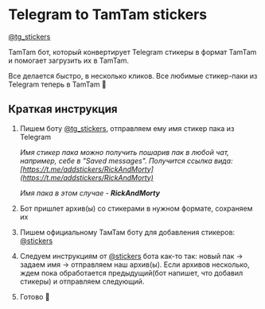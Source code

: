 # Telegram to TamTam stickers

[@tg_stickers](https://tt.me/tg_stickers)

TamTam бот, который конвертирует Telegram стикеры в формат TamTam и помогает загрузить их в TamTam.

Все делается быстро, в несколько кликов.
Все любимые стикер-паки из Telegram теперь в TamTam 🥳

## Краткая инструкция

1) Пишем боту [@tg_stickers](https://tt.me/tg_stickers), отправляем ему имя стикер пака из Telegram

    *Имя стикер пака можно получить пошарив пак в любой чат, например, себе в "Saved messages". Получится ссылка вида: [https://t.me/addstickers/RickAndMorty](https://t.me/addstickers/RickAndMorty)*

    *Имя пака в этом случае -* ***RickAndMorty***

2) Бот пришлет архив(ы) со стикерами в нужном формате, сохраняем их

3) Пишем официальному ТамТам боту для добавления стикеров: [@stickers](https://tt.me/stickers)

4) Следуем инструкциям от [@stickers](https://tt.me/stickers) бота как-то так: новый пак -> задаем имя -> отправляем наш архив(ы). Если архивов несколько, ждем пока обработается предыдущий(бот напишет, что добавил стикеры) и отправляем следующий.

5) Готово 🎉
